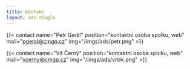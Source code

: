 ```yaml
---
title: Kontakt
layout: ads-single
---
```


{{< contact name="Petr Geršl" position="kontaktní osoba spolku, web" mail="pgersl@cmgp.cz" img="/imgs/ads/petr.png" >}}

{{< contact name="Vít Černý" position="kontaktní osoba spolku, web" mail="vcerny@cmgp.cz" img="/imgs/ads/vitek.png" >}}